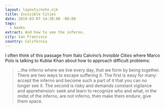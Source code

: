 ```yaml
---
layout: layouts/note.njk
title: Invisible Cities
date: 2019-03-07 14:38:00 -08:00
tags:
  - books
extract: And how to see the inferno.
city: San Francisco
country: California
---
```


I often think of this passage from Italo Calvino’s _Invisible Cities_ where Marco Polo is talking to Kublai Khan about how to approach difficult problems:

> ...the inferno where we live every day, that we form by being together. There are two ways to escape suffering it. The first is easy for many: accept the inferno and become such a part of it that you can no longer see it. The second is risky and demands constant vigilance and apprehension: seek and learn to recognize who and what, in the midst of the inferno, are not inferno, then make them endure, give them space.
